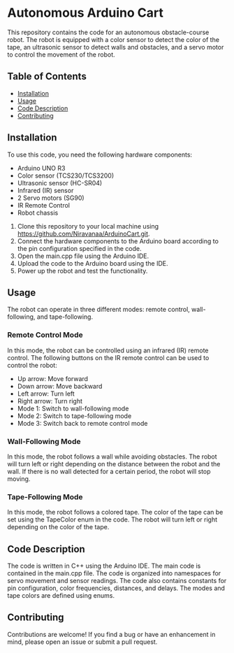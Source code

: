 # Autonomous Arduino Cart
This repository contains the code for an autonomous obstacle-course robot. The robot is equipped with a color sensor to detect the color of the tape, an ultrasonic sensor to detect walls and obstacles, and a servo motor to control the movement of the robot.

## Table of Contents
* [Installation](#installation)
* [Usage](#usage)
* [Code Description](#code-description)
* [Contributing](#contributing)

## Installation
To use this code, you need the following hardware components:

* Arduino UNO R3
* Color sensor (TCS230/TCS3200)
* Ultrasonic sensor (HC-SR04)
* Infrared (IR) sensor
* 2 Servo motors (SG90)
* IR Remote Control
* Robot chassis

1. Clone this repository to your local machine using https://github.com/Niravanaa/ArduinoCart.git.
2. Connect the hardware components to the Arduino board according to the pin configuration specified in the code.
3. Open the main.cpp file using the Arduino IDE.
4. Upload the code to the Arduino board using the IDE.
5. Power up the robot and test the functionality.

## Usage
The robot can operate in three different modes: remote control, wall-following, and tape-following.

### Remote Control Mode
In this mode, the robot can be controlled using an infrared (IR) remote control. The following buttons on the IR remote control can be used to control the robot:
* Up arrow: Move forward
* Down arrow: Move backward
* Left arrow: Turn left
* Right arrow: Turn right
* Mode 1: Switch to wall-following mode
* Mode 2: Switch to tape-following mode
* Mode 3: Switch back to remote control mode

### Wall-Following Mode
In this mode, the robot follows a wall while avoiding obstacles. The robot will turn left or right depending on the distance between the robot and the wall. If there is no wall detected for a certain period, the robot will stop moving.

### Tape-Following Mode
In this mode, the robot follows a colored tape. The color of the tape can be set using the TapeColor enum in the code. The robot will turn left or right depending on the color of the tape. 

## Code Description
The code is written in C++ using the Arduino IDE. The main code is contained in the main.cpp file. The code is organized into namespaces for servo movement and sensor readings. The code also contains constants for pin configuration, color frequencies, distances, and delays. The modes and tape colors are defined using enums.

## Contributing
Contributions are welcome! If you find a bug or have an enhancement in mind, please open an issue or submit a pull request.
